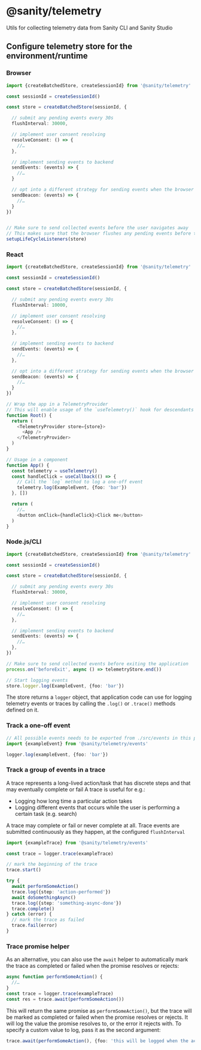 # @sanity/telemetry

Utils for collecting telemetry data from Sanity CLI and Sanity Studio

## Configure telemetry store for the environment/runtime

### Browser

```typescript
import {createBatchedStore, createSessionId} from '@sanity/telemetry'

const sessionId = createSessionId()

const store = createBatchedStore(sessionId, {

  // submit any pending events every 30s
  flushInterval: 30000,

  // implement user consent resolving
  resolveConsent: () => {
    //…
  },

  // implement sending events to backend
  sendEvents: (events) => {
    //…
  }

  // opt into a different strategy for sending events when the browser close, reload or navigate away from the current page (optional)
  sendBeacon: (events) => {
    //…
  }
})


// Make sure to send collected events before the user navigates away
// This makes sure that the browser flushes any pending events before the user navigates away
setupLifeCycleListeners(store)
```

### React

```typescript jsx
import {createBatchedStore, createSessionId} from '@sanity/telemetry'

const sessionId = createSessionId()

const store = createBatchedStore(sessionId, {

  // submit any pending events every 30s
  flushInterval: 10000,

  // implement user consent resolving
  resolveConsent: () => {
    //…
  },

  // implement sending events to backend
  sendEvents: (events) => {
    //…
  },

  // opt into a different strategy for sending events when the browser close, reload or navigate away from the current page (recommended)
  sendBeacon: (events) => {
    //…
  }
})

// Wrap the app in a TelemetryProvider
// This will enable usage of the `useTelemetry()` hook for descendants
function Root() {
  return (
    <TelemetryProvider store={store}>
      <App />
    </TelemetryProvider>
  )
}

// Usage in a component
function App() {
  const telemetry = useTelemetry()
  const handleClick = useCallback(() => {
    // Call the `log` method to log a one-off event
    telemetry.log(ExampleEvent, {foo: 'bar'})
  }, [])

  return (
    //…
    <button onClick={handleClick}>Click me</button>
  )
}
```


### Node.js/CLI

```typescript
import {createBatchedStore, createSessionId} from '@sanity/telemetry'

const sessionId = createSessionId()

const store = createBatchedStore(sessionId, {

  // submit any pending events every 30s
  flushInterval: 30000,

  // implement user consent resolving
  resolveConsent: () => {
    //…
  },

  // implement sending events to backend
  sendEvents: (events) => {
    //…
  },
})

// Make sure to send collected events before exiting the application
process.on('beforeExit', async () => telemetryStore.end())

// Start logging events
store.logger.log(ExampleEvent, {foo: 'bar'})
```

The store returns a `logger` object, that application code can use for logging telemetry events or traces by calling the `.log()` or `.trace()` methods
defined on it.

### Track a one-off event

```typescript
// All possible events needs to be exported from ./src/events in this package
import {exampleEvent} from '@sanity/telemetry/events'

logger.log(exampleEvent, {foo: 'bar'})
```

### Track a group of events in a trace

A trace represents a long-lived action/task that has discrete steps and that may eventually complete or fail
A trace is useful for e.g.:

- Logging how long time a particular action takes
- Logging different events that occurs while the user is performing a certain task (e.g. search)

A trace may complete or fail or never complete at all. Trace events are submitted continuously as they happen, at the
configured `flushInterval`

```typescript
import {exampleTrace} from '@sanity/telemetry/events'

const trace = logger.trace(exampleTrace)

// mark the beginning of the trace
trace.start()

try {
  await performSomeAction()
  trace.log({step: 'action-performed'})
  await doSomethingAsync()
  trace.log({step: 'something-async-done'})
  trace.complete()
} catch (error) {
  // mark the trace as failed
  trace.fail(error)
}
```

### Trace promise helper

As an alternative, you can also use the `await` helper to automatically mark the trace as completed or failed when
the promise resolves or rejects:

```typescript
async function performSomeAction() {
  //…
}
const trace = logger.trace(exampleTrace)
const res = trace.await(performSomeAction())
```

This will return the same promise as `performSomeAction()`, but the trace will be marked as completed or failed when the promise resolves or rejects. It will log the value the promise resolves to, or the error it rejects with. To specify a custom value to log, pass it as the second argument:

```typescript
trace.await(performSomeAction(), {foo: 'this will be logged when the action completes'})
```
